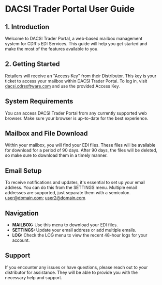 # DACSI Trader Portal User Guide

## 1. Introduction

Welcome to DACSI Trader Portal, a web-based mailbox management system for CDR's EDI Services. This guide will help you get started and make the most of the features available to you.

## 2. Getting Started

Retailers will receive an "Access Key" from their Distributor. This key is your ticket to access your mailbox within DACSI Trader Portal. To log in, visit [dacsi.cdrsoftware.com](https://dacsi.cdrsoftware.com) and use the provided Access Key.

## System Requirements

You can access DACSI Trader Portal from any currently supported web browser. Make sure your browser is up-to-date for the best experience.

## Mailbox and File Download

Within your mailbox, you will find your EDI files. These files will be available for download for a period of 90 days. After 90 days, the files will be deleted, so make sure to download them in a timely manner.

## Email Setup

To receive notifications and updates, it's essential to set up your email address. You can do this from the SETTINGS menu. Multiple email addresses are supported, just separate them with a semicolon. user@domain.com; user2@domain.com.

## Navigation

- **MAILBOX:** Use this menu to download your EDI files.
- **SETTINGS:** Update your email address or add multiple emails.
- **LOG:** Check the LOG menu to view the recent 48-hour logs for your account.

## Support

If you encounter any issues or have questions, please reach out to your distributor for assistance. They will be able to provide you with the necessary help and support.
